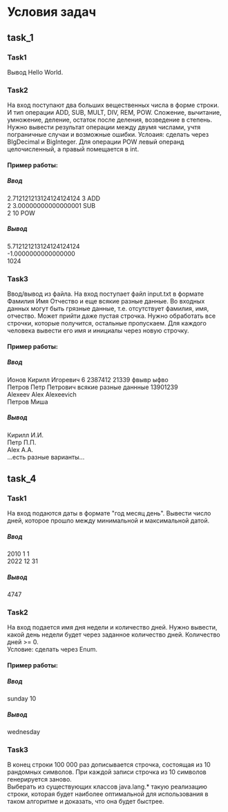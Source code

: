 # Условия задач

## task_1

### Task1
Вывод Hello World.

### Task2
На вход поступают два больших вещественных числа в форме строки. И тип операции ADD, SUB, MULT, DIV, REM, POW. Сложение, вычитание, умножение, деление, остаток после деления, возведение в степень.
Нужно вывести результат операции между двумя числами, учтя пограничные случаи и возможные ошибки.
Услоаия: сделать через BIgDecimal и BigInteger. Для операции POW левый операнд целочисленный, а правый помещается в int.

#### Пример работы:  
##### Ввод  
2.712121213124124124124 3 ADD  
2 3.00000000000000001 SUB  
2 10 POW

##### Вывод  
5.712121213124124124124  
-1.0000000000000000  
1024

### Task3
Ввод/вывод из файла.
На вход поступает файл input.txt в формате Фамилия Имя Отчество и еще всякие разные данные. Во входных данных могут быть грязные данные, т.е. отсутствует фамилия, имя, отчество. Может прийти даже пустая строчка. Нужно обработать все строчки, которые получится, остальные пропускаем. Для каждого человека вывести его имя и инициалы через новую строчку.

#### Пример работы:  
##### Ввод  
Ионов Кирилл Игоревич 6	2387412 21339 фвывр ыфво  
Петров Петр Петрович всякие разные даннные 13901239  
Alexeev Alex Alexeevich  
Петров Миша  

##### Вывод  
Кирилл И.И.  
Петр П.П.  
Alex A.A.  
...есть разные варианты...  

## task_4

### Task1
На вход подаются даты в формате "год месяц день". Вывести число дней, которое прошло между минимальной и максимальной датой.

##### Ввод  
2010 1 1  
2022 12 31  

##### Вывод  
4747

### Task2
На вход подается имя дня недели и количество дней. Нужно вывести, какой день недели будет через заданное количество дней. Количество дней >= 0.  
Условие: сделать через Enum.

#### Пример работы:
##### Ввод  
sunday 10

##### Вывод  
wednesday

### Task3
В конец строки 100 000 раз дописывается строчка, состоящая из 10 рандомных символов. При каждой записи строчка из 10 символов генерируется заново.  
Выберать из существующих классов java.lang.* такую реализацию строки, которая будет наиболее оптимальной для использования в таком алгоритме и доказать, что она будет быстрее.
